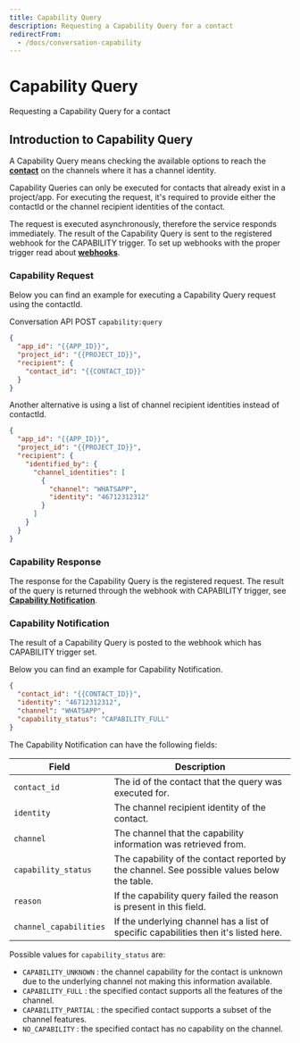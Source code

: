 ```yaml
---
title: Capability Query
description: Requesting a Capability Query for a contact
redirectFrom:
  - /docs/conversation-capability
---
```


# Capability Query

Requesting a Capability Query for a contact

## Introduction to Capability Query

A Capability Query means checking the available options to reach the [**contact**](/docs/conversation/keyconcepts.md#contact) on the channels where it has a channel identity.

Capability Queries can only be executed for contacts that already exist in a project/app. For executing the request, it's required to provide either the contactId or the channel recipient identities of the contact.

The request is executed asynchronously, therefore the service responds immediately. The result of the Capability Query is sent to the registered webhook for the CAPABILITY trigger. To set up webhooks with the proper trigger read about [**webhooks**](/docs/conversation/keyconcepts.md#webhook).

### Capability Request

Below you can find an example for executing a Capability Query request using the contactId.

Conversation API POST `capability:query`

```json
{
  "app_id": "{{APP_ID}}",
  "project_id": "{{PROJECT_ID}}",
  "recipient": {
    "contact_id": "{{CONTACT_ID}}"
  }
}
```

Another alternative is using a list of channel recipient identities instead of contactId.

```json
{
  "app_id": "{{APP_ID}}",
  "project_id": "{{PROJECT_ID}}",
  "recipient": {
    "identified_by": {
      "channel_identities": [
        {
          "channel": "WHATSAPP",
          "identity": "46712312312"
        }
      ]
    }
  }
}
```

### Capability Response

The response for the Capability Query is the registered request. The result of the query is returned through the webhook with CAPABILITY trigger, see [**Capability Notification**](/docs/conversation/capability.md#capability-notification).

### Capability Notification

The result of a Capability Query is posted to the webhook which has CAPABILITY trigger set.

Below you can find an example for Capability Notification.

```json
{
  "contact_id": "{{CONTACT_ID}}",
  "identity": "46712312312",
  "channel": "WHATSAPP",
  "capability_status": "CAPABILITY_FULL"
}
```

The Capability Notification can have the following fields:

| Field                  | Description                                                                                 |
| ---------------------- | ------------------------------------------------------------------------------------------- |
| `contact_id`           | The id of the contact that the query was executed for.                                      |
| `identity`             | The channel recipient identity of the contact.                                              |
| `channel`              | The channel that the capability information was retrieved from.                             |
| `capability_status`    | The capability of the contact reported by the channel. See possible values below the table. |
| `reason`               | If the capability query failed the reason is present in this field.                         |
| `channel_capabilities` | If the underlying channel has a list of specific capabilities then it's listed here.        |

Possible values for `capability_status` are:

- `CAPABILITY_UNKNOWN` : the channel capability for the contact is unknown due to the underlying channel not making this information available.
- `CAPABILITY_FULL` : the specified contact supports all the features of the channel.
- `CAPABILITY_PARTIAL` : the specified contact supports a subset of the channel features.
- `NO_CAPABILITY` : the specified contact has no capability on the channel.
